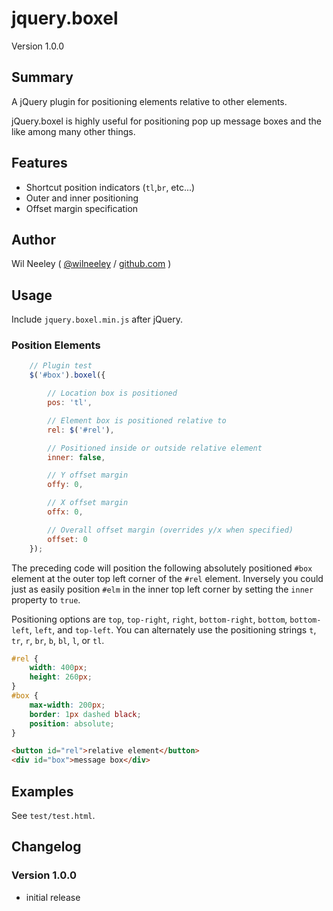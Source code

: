 # jquery.boxel

Version 1.0.0

## Summary

A jQuery plugin for positioning elements relative to other elements.

jQuery.boxel is highly useful for positioning pop up message boxes and the like among many other things.

## Features

* Shortcut position indicators (`tl`,`br`, etc...)
* Outer and inner positioning 
* Offset margin specification

## Author

Wil Neeley ( [@wilneeley](http://twitter.com/wilneeley) / [github.com](https://github.com/Xaxis) )

## Usage

Include `jquery.boxel.min.js` after jQuery.

### Position Elements

```javascript
    // Plugin test
    $('#box').boxel({

        // Location box is positioned
        pos: 'tl',

        // Element box is positioned relative to
        rel: $('#rel'),

        // Positioned inside or outside relative element
        inner: false,

        // Y offset margin
        offy: 0,

        // X offset margin
        offx: 0,

        // Overall offset margin (overrides y/x when specified)
        offset: 0
    });
```

The preceding code will position the following absolutely positioned `#box` element at the outer top left corner of the
`#rel` element. Inversely you could just as easily position `#elm` in the inner top left corner by setting the `inner`
property to `true`.
 
Positioning options are `top`, `top-right`, `right`, `bottom-right`, `bottom`, `bottom-left`, `left`, and `top-left`.
You can alternately use the positioning strings `t`, `tr`, `r`, `br`, `b`, `bl`, `l`, or `tl`.


```css
#rel {
    width: 400px;
    height: 260px;
}
#box {
    max-width: 200px;
    border: 1px dashed black;
    position: absolute;
}
```

```html
<button id="rel">relative element</button>
<div id="box">message box</div>
```

## Examples

See `test/test.html`.

## Changelog

### Version 1.0.0

* initial release
